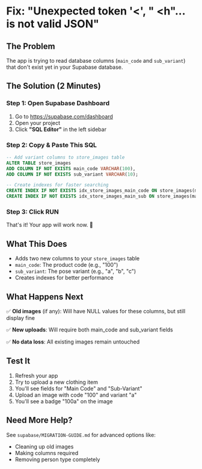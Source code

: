 # Fix: "Unexpected token '<', "<html> <h"... is not valid JSON"

## The Problem
The app is trying to read database columns (`main_code` and `sub_variant`) that don't exist yet in your Supabase database.

## The Solution (2 Minutes)

### Step 1: Open Supabase Dashboard
1. Go to https://supabase.com/dashboard
2. Open your project
3. Click **"SQL Editor"** in the left sidebar

### Step 2: Copy & Paste This SQL

```sql
-- Add variant columns to store_images table
ALTER TABLE store_images
ADD COLUMN IF NOT EXISTS main_code VARCHAR(100),
ADD COLUMN IF NOT EXISTS sub_variant VARCHAR(10);

-- Create indexes for faster searching
CREATE INDEX IF NOT EXISTS idx_store_images_main_code ON store_images(main_code);
CREATE INDEX IF NOT EXISTS idx_store_images_main_sub ON store_images(main_code, sub_variant);
```

### Step 3: Click RUN

That's it! Your app will work now. 🎉

## What This Does

- Adds two new columns to your `store_images` table
- `main_code`: The product code (e.g., "100")
- `sub_variant`: The pose variant (e.g., "a", "b", "c")
- Creates indexes for better performance

## What Happens Next

✅ **Old images** (if any): Will have NULL values for these columns, but still display fine

✅ **New uploads**: Will require both main_code and sub_variant fields

✅ **No data loss**: All existing images remain untouched

## Test It

1. Refresh your app
2. Try to upload a new clothing item
3. You'll see fields for "Main Code" and "Sub-Variant"
4. Upload an image with code "100" and variant "a"
5. You'll see a badge "100a" on the image

## Need More Help?

See `supabase/MIGRATION-GUIDE.md` for advanced options like:
- Cleaning up old images
- Making columns required
- Removing person type completely
